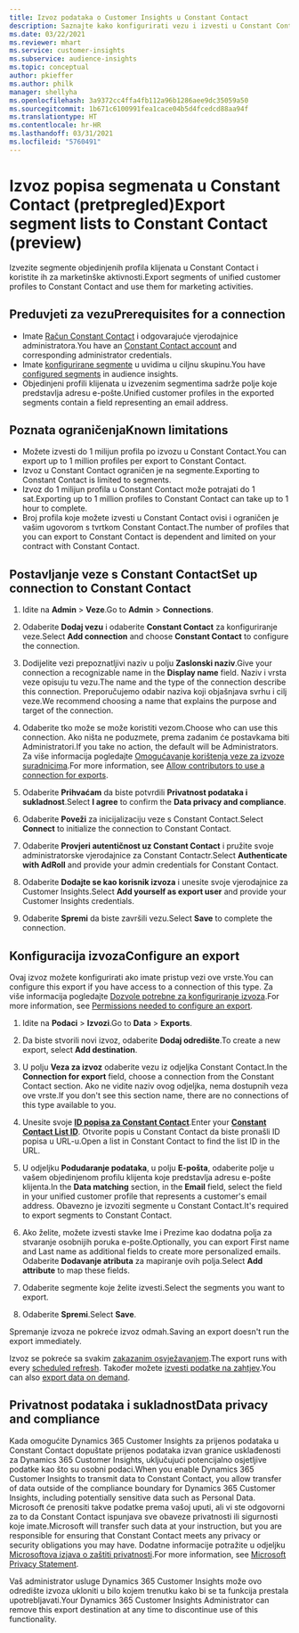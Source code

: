 ```yaml
---
title: Izvoz podataka o Customer Insights u Constant Contact
description: Saznajte kako konfigurirati vezu i izvesti u Constant Contact.
ms.date: 03/22/2021
ms.reviewer: mhart
ms.service: customer-insights
ms.subservice: audience-insights
ms.topic: conceptual
author: pkieffer
ms.author: philk
manager: shellyha
ms.openlocfilehash: 3a9372cc4ffa4fb112a96b1286aee9dc35059a50
ms.sourcegitcommit: 1b671c6100991fea1cace04b5d4fcedcd88aa94f
ms.translationtype: HT
ms.contentlocale: hr-HR
ms.lasthandoff: 03/31/2021
ms.locfileid: "5760491"
---
```

# <a name="export-segment-lists-to-constant-contact-preview"></a><span data-ttu-id="78a40-103">Izvoz popisa segmenata u Constant Contact (pretpregled)</span><span class="sxs-lookup"><span data-stu-id="78a40-103">Export segment lists to Constant Contact (preview)</span></span>

<span data-ttu-id="78a40-104">Izvezite segmente objedinjenih profila klijenata u Constant Contact i koristite ih za marketinške aktivnosti.</span><span class="sxs-lookup"><span data-stu-id="78a40-104">Export segments of unified customer profiles to Constant Contact and use them for marketing activities.</span></span> 

## <a name="prerequisites-for-a-connection"></a><span data-ttu-id="78a40-105">Preduvjeti za vezu</span><span class="sxs-lookup"><span data-stu-id="78a40-105">Prerequisites for a connection</span></span>

-   <span data-ttu-id="78a40-106">Imate [Račun Constant Contact](https://www.constantcontact.com/account-home) i odgovarajuće vjerodajnice administratora.</span><span class="sxs-lookup"><span data-stu-id="78a40-106">You have an [Constant Contact account](https://www.constantcontact.com/account-home) and corresponding administrator credentials.</span></span>
-   <span data-ttu-id="78a40-107">Imate [konfigurirane segmente](segments.md) u uvidima u ciljnu skupinu.</span><span class="sxs-lookup"><span data-stu-id="78a40-107">You have [configured segments](segments.md) in audience insights.</span></span>
-   <span data-ttu-id="78a40-108">Objedinjeni profili klijenata u izvezenim segmentima sadrže polje koje predstavlja adresu e-pošte.</span><span class="sxs-lookup"><span data-stu-id="78a40-108">Unified customer profiles in the exported segments contain a field representing an email address.</span></span>

## <a name="known-limitations"></a><span data-ttu-id="78a40-109">Poznata ograničenja</span><span class="sxs-lookup"><span data-stu-id="78a40-109">Known limitations</span></span>

- <span data-ttu-id="78a40-110">Možete izvesti do 1 milijun profila po izvozu u Constant Contact.</span><span class="sxs-lookup"><span data-stu-id="78a40-110">You can export up to 1 million profiles per export to Constant Contact.</span></span>
- <span data-ttu-id="78a40-111">Izvoz u Constant Contact ograničen je na segmente.</span><span class="sxs-lookup"><span data-stu-id="78a40-111">Exporting to Constant Contact is limited to segments.</span></span>
- <span data-ttu-id="78a40-112">Izvoz do 1 milijun profila u Constant Contact može potrajati do 1 sat.</span><span class="sxs-lookup"><span data-stu-id="78a40-112">Exporting up to 1 million profiles to Constant Contact can take up to 1 hour to complete.</span></span> 
- <span data-ttu-id="78a40-113">Broj profila koje možete izvesti u Constant Contact ovisi i ograničen je vašim ugovorom s tvrtkom Constant Contact.</span><span class="sxs-lookup"><span data-stu-id="78a40-113">The number of profiles that you can export to Constant Contact is dependent and limited on your contract with Constant Contact.</span></span>

## <a name="set-up-connection-to-constant-contact"></a><span data-ttu-id="78a40-114">Postavljanje veze s Constant Contact</span><span class="sxs-lookup"><span data-stu-id="78a40-114">Set up connection to Constant Contact</span></span>

1. <span data-ttu-id="78a40-115">Idite na **Admin** > **Veze**.</span><span class="sxs-lookup"><span data-stu-id="78a40-115">Go to **Admin** > **Connections**.</span></span>

1. <span data-ttu-id="78a40-116">Odaberite **Dodaj vezu** i odaberite **Constant Contact** za konfiguriranje veze.</span><span class="sxs-lookup"><span data-stu-id="78a40-116">Select **Add connection** and choose **Constant Contact** to configure the connection.</span></span>

1. <span data-ttu-id="78a40-117">Dodijelite vezi prepoznatljivi naziv u polju **Zaslonski naziv**.</span><span class="sxs-lookup"><span data-stu-id="78a40-117">Give your connection a recognizable name in the **Display name** field.</span></span> <span data-ttu-id="78a40-118">Naziv i vrsta veze opisuju tu vezu.</span><span class="sxs-lookup"><span data-stu-id="78a40-118">The name and the type of the connection describe this connection.</span></span> <span data-ttu-id="78a40-119">Preporučujemo odabir naziva koji objašnjava svrhu i cilj veze.</span><span class="sxs-lookup"><span data-stu-id="78a40-119">We recommend choosing a name that explains the purpose and target of the connection.</span></span>

1. <span data-ttu-id="78a40-120">Odaberite tko može se može koristiti vezom.</span><span class="sxs-lookup"><span data-stu-id="78a40-120">Choose who can use this connection.</span></span> <span data-ttu-id="78a40-121">Ako ništa ne poduzmete, prema zadanim će postavkama biti Administratori.</span><span class="sxs-lookup"><span data-stu-id="78a40-121">If you take no action, the default will be Administrators.</span></span> <span data-ttu-id="78a40-122">Za više informacija pogledajte [Omogućavanje korištenja veze za izvoze suradnicima](connections.md#allow-contributors-to-use-a-connection-for-exports).</span><span class="sxs-lookup"><span data-stu-id="78a40-122">For more information, see [Allow contributors to use a connection for exports](connections.md#allow-contributors-to-use-a-connection-for-exports).</span></span>

1. <span data-ttu-id="78a40-123">Odaberite **Prihvaćam** da biste potvrdili **Privatnost podataka i sukladnost**.</span><span class="sxs-lookup"><span data-stu-id="78a40-123">Select **I agree** to confirm the **Data privacy and compliance**.</span></span>

1. <span data-ttu-id="78a40-124">Odaberite **Poveži** za inicijalizaciju veze s Constant Contact.</span><span class="sxs-lookup"><span data-stu-id="78a40-124">Select **Connect** to initialize the connection to Constant Contact.</span></span>

1. <span data-ttu-id="78a40-125">Odaberite **Provjeri autentičnost uz Constant Contact** i pružite svoje administratorske vjerodajnice za Constant Contactr.</span><span class="sxs-lookup"><span data-stu-id="78a40-125">Select **Authenticate with AdRoll** and provide your admin credentials for Constant Contact.</span></span> 

1. <span data-ttu-id="78a40-126">Odaberite **Dodajte se kao korisnik izvoza** i unesite svoje vjerodajnice za Customer Insights.</span><span class="sxs-lookup"><span data-stu-id="78a40-126">Select **Add yourself as export user** and provide your Customer Insights credentials.</span></span>

1. <span data-ttu-id="78a40-127">Odaberite **Spremi** da biste završili vezu.</span><span class="sxs-lookup"><span data-stu-id="78a40-127">Select **Save** to complete the connection.</span></span>

## <a name="configure-an-export"></a><span data-ttu-id="78a40-128">Konfiguracija izvoza</span><span class="sxs-lookup"><span data-stu-id="78a40-128">Configure an export</span></span>

<span data-ttu-id="78a40-129">Ovaj izvoz možete konfigurirati ako imate pristup vezi ove vrste.</span><span class="sxs-lookup"><span data-stu-id="78a40-129">You can configure this export if you have access to a connection of this type.</span></span> <span data-ttu-id="78a40-130">Za više informacija pogledajte [Dozvole potrebne za konfiguriranje izvoza](export-destinations.md#set-up-a-new-export).</span><span class="sxs-lookup"><span data-stu-id="78a40-130">For more information, see [Permissions needed to configure an export](export-destinations.md#set-up-a-new-export).</span></span>

1. <span data-ttu-id="78a40-131">Idite na **Podaci** > **Izvozi**.</span><span class="sxs-lookup"><span data-stu-id="78a40-131">Go to **Data** > **Exports**.</span></span>

1. <span data-ttu-id="78a40-132">Da biste stvorili novi izvoz, odaberite **Dodaj odredište**.</span><span class="sxs-lookup"><span data-stu-id="78a40-132">To create a new export, select **Add destination**.</span></span>

1. <span data-ttu-id="78a40-133">U polju **Veza za izvoz** odaberite vezu iz odjeljka Constant Contact.</span><span class="sxs-lookup"><span data-stu-id="78a40-133">In the **Connection for export** field, choose a connection from the Constant Contact section.</span></span> <span data-ttu-id="78a40-134">Ako ne vidite naziv ovog odjeljka, nema dostupnih veza ove vrste.</span><span class="sxs-lookup"><span data-stu-id="78a40-134">If you don't see this section name, there are no connections of this type available to you.</span></span>

1. <span data-ttu-id="78a40-135">Unesite svoje [**ID popisa za Constant Contact**](https://app.constantcontact.com/pages/contacts/ui#lists).</span><span class="sxs-lookup"><span data-stu-id="78a40-135">Enter your [**Constant Contact List ID**](https://app.constantcontact.com/pages/contacts/ui#lists).</span></span> <span data-ttu-id="78a40-136">Otvorite popis u Constant Contact da biste pronašli ID popisa u URL-u.</span><span class="sxs-lookup"><span data-stu-id="78a40-136">Open a list in Constant Contact to find the list ID in the URL.</span></span>

1. <span data-ttu-id="78a40-137">U odjeljku **Podudaranje podataka**, u polju **E-pošta**, odaberite polje u vašem objedinjenom profilu klijenta koje predstavlja adresu e-pošte klijenta.</span><span class="sxs-lookup"><span data-stu-id="78a40-137">In the **Data matching** section, in the **Email** field, select the field in your unified customer profile that represents a customer's email address.</span></span> <span data-ttu-id="78a40-138">Obavezno je izvoziti segmente u Constant Contact.</span><span class="sxs-lookup"><span data-stu-id="78a40-138">It's required to export segments to Constant Contact.</span></span>

1. <span data-ttu-id="78a40-139">Ako želite, možete izvesti stavke Ime i Prezime kao dodatna polja za stvaranje osobnijih poruka e-pošte.</span><span class="sxs-lookup"><span data-stu-id="78a40-139">Optionally, you can export First name and Last name as additional fields to create more personalized emails.</span></span> <span data-ttu-id="78a40-140">Odaberite **Dodavanje atributa** za mapiranje ovih polja.</span><span class="sxs-lookup"><span data-stu-id="78a40-140">Select **Add attribute** to map these fields.</span></span>

1. <span data-ttu-id="78a40-141">Odaberite segmente koje želite izvesti.</span><span class="sxs-lookup"><span data-stu-id="78a40-141">Select the segments you want to export.</span></span>

1. <span data-ttu-id="78a40-142">Odaberite **Spremi**.</span><span class="sxs-lookup"><span data-stu-id="78a40-142">Select **Save**.</span></span>

<span data-ttu-id="78a40-143">Spremanje izvoza ne pokreće izvoz odmah.</span><span class="sxs-lookup"><span data-stu-id="78a40-143">Saving an export doesn't run the export immediately.</span></span>

<span data-ttu-id="78a40-144">Izvoz se pokreće sa svakim [zakazanim osvježavanjem](system.md#schedule-tab).</span><span class="sxs-lookup"><span data-stu-id="78a40-144">The export runs with every [scheduled refresh](system.md#schedule-tab).</span></span> <span data-ttu-id="78a40-145">Također možete [izvesti podatke na zahtjev](export-destinations.md#run-exports-on-demand).</span><span class="sxs-lookup"><span data-stu-id="78a40-145">You can also [export data on demand](export-destinations.md#run-exports-on-demand).</span></span> 


## <a name="data-privacy-and-compliance"></a><span data-ttu-id="78a40-146">Privatnost podataka i sukladnost</span><span class="sxs-lookup"><span data-stu-id="78a40-146">Data privacy and compliance</span></span>

<span data-ttu-id="78a40-147">Kada omogućite Dynamics 365 Customer Insights za prijenos podataka u Constant Contact dopuštate prijenos podataka izvan granice usklađenosti za Dynamics 365 Customer Insights, uključujući potencijalno osjetljive podatke kao što su osobni podaci.</span><span class="sxs-lookup"><span data-stu-id="78a40-147">When you enable Dynamics 365 Customer Insights to transmit data to Constant Contact, you allow transfer of data outside of the compliance boundary for Dynamics 365 Customer Insights, including potentially sensitive data such as Personal Data.</span></span> <span data-ttu-id="78a40-148">Microsoft će prenositi takve podatke prema vašoj uputi, ali vi ste odgovorni za to da Constant Contact ispunjava sve obaveze privatnosti ili sigurnosti koje imate.</span><span class="sxs-lookup"><span data-stu-id="78a40-148">Microsoft will transfer such data at your instruction, but you are responsible for ensuring that Constant Contact meets any privacy or security obligations you may have.</span></span> <span data-ttu-id="78a40-149">Dodatne informacije potražite u odjeljku [Microsoftova izjava o zaštiti privatnosti](https://go.microsoft.com/fwlink/?linkid=396732).</span><span class="sxs-lookup"><span data-stu-id="78a40-149">For more information, see [Microsoft Privacy Statement](https://go.microsoft.com/fwlink/?linkid=396732).</span></span>

<span data-ttu-id="78a40-150">Vaš administrator usluge Dynamics 365 Customer Insights može ovo odredište izvoza ukloniti u bilo kojem trenutku kako bi se ta funkcija prestala upotrebljavati.</span><span class="sxs-lookup"><span data-stu-id="78a40-150">Your Dynamics 365 Customer Insights Administrator can remove this export destination at any time to discontinue use of this functionality.</span></span>
